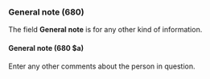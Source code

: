 ### General note (680)

The field **General note** is for any other kind of information.

#### General note (680 $a)

Enter any other comments about the person in question.  
